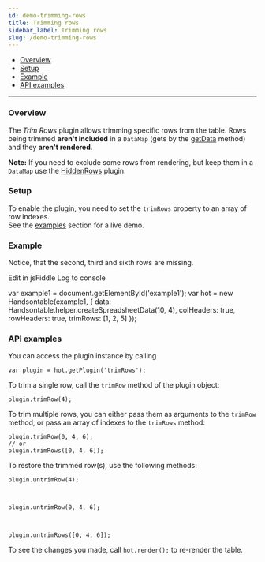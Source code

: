 ```yaml
---
id: demo-trimming-rows
title: Trimming rows
sidebar_label: Trimming rows
slug: /demo-trimming-rows
---
```


*   [Overview](#overview)
*   [Setup](#setup)
*   [Example](#example)
*   [API examples](#api)

* * *

### Overview

The _Trim Rows_ plugin allows trimming specific rows from the table. Rows being trimmed **aren't included** in a `DataMap` (gets by the [getData](https://handsontable.com/docs/8.2.0/Core.html#getData) method) and they **aren't rendered**.

**Note:** If you need to exclude some rows from rendering, but keep them in a `DataMap` use the [HiddenRows](https://handsontable.com/docs/8.2.0/demo-hiding-rows.html) plugin.

### Setup

To enable the plugin, you need to set the `trimRows` property to an array of row indexes.  
See the [examples](#example) section for a live demo.

### Example

Notice, that the second, third and sixth rows are missing.

Edit in jsFiddle Log to console

var example1 = document.getElementById('example1'); var hot = new Handsontable(example1, { data: Handsontable.helper.createSpreadsheetData(10, 4), colHeaders: true, rowHeaders: true, trimRows: \[1, 2, 5\] });

### API examples

You can access the plugin instance by calling

    var plugin = hot.getPlugin('trimRows');

To trim a single row, call the `trimRow` method of the plugin object:

    plugin.trimRow(4);

To trim multiple rows, you can either pass them as arguments to the `trimRow` method, or pass an array of indexes to the `trimRows` method:

    plugin.trimRow(0, 4, 6);
    // or
    plugin.trimRows([0, 4, 6]);

To restore the trimmed row(s), use the following methods:

    plugin.untrimRow(4);

  

    plugin.untrimRow(0, 4, 6);

  

    plugin.untrimRows([0, 4, 6]);

To see the changes you made, call `hot.render();` to re-render the table.

